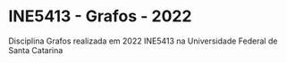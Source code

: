 # INE5413 - Grafos - 2022
Disciplina Grafos realizada em 2022 INE5413 na Universidade Federal de Santa Catarina
